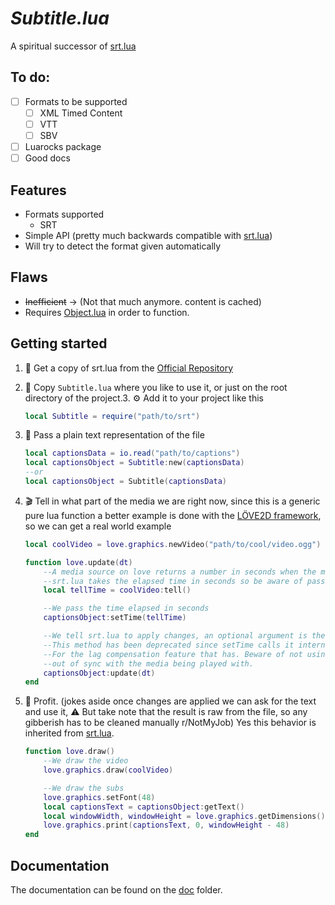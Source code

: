 # *Subtitle.lua*
A spiritual successor of [srt.lua][srt]

## To do:
- [ ] Formats to be supported
	- [ ] XML Timed Content
	- [ ] VTT
	- [ ] SBV
- [ ] Luarocks package
- [ ] Good docs

## Features
- Formats supported
	- SRT
- Simple API (pretty much backwards compatible with [srt.lua][srt])
- Will try to detect the format given automatically

## Flaws
- ~~Inefficient~~ → (Not that much anymore. content is cached)
- Requires [Object.lua][obj] in order to function.

## Getting started
1. 📡 Get a copy of srt.lua from the [Official Repository][sub]
2. 💾 Copy `Subtitle.lua` where you like to use it, or just on the root directory of the project.3. ⚙ Add it to your project like this
	```lua
	local Subtitle = require("path/to/srt")
	```
4. 📃 Pass a plain text representation of the file
	```lua
	local captionsData = io.read("path/to/captions")
	local captionsObject = Subtitle:new(captionsData)
	--or
	local captionsObject = Subtitle(captionsData)
	```
5. 🎬 Tell in what part of the media we are right now, since this is a generic pure lua function a better example is done with the [LÖVE2D framework][l2d], so we can get a real world example
	```lua
	local coolVideo = love.graphics.newVideo("path/to/cool/video.ogg")

	function love.update(dt)
		--A media source on love returns a number in seconds when the method :tell() is called
		--srt.lua takes the elapsed time in seconds so be aware of passing seconds as an integer
		local tellTime = coolVideo:tell()

		--We pass the time elapsed in seconds
		captionsObject:setTime(tellTime)

		--We tell srt.lua to apply changes, an optional argument is the delta so we account the lag
		--This method has been deprecated since setTime calls it internally but has not been removed
		--For the lag compensation feature that has. Beware of not using it alone since you could get
		--out of sync with the media being played with.
		captionsObject:update(dt)
	end
	```

6. 💎 Profit.
	(jokes aside once changes are applied we can ask for the text and use it,
	⚠ But take note that the result is raw from the file,
	so any gibberish has to be cleaned manually r/NotMyJob)
	Yes this behavior is inherited from [srt.lua][srt].
	```lua
	function love.draw()
		--We draw the video
		love.graphics.draw(coolVideo)

		--We draw the subs
		love.graphics.setFont(48)
		local captionsText = captionsObject:getText()
		local windowWidth, windowHeight = love.graphics.getDimensions()
		love.graphics.print(captionsText, 0, windowHeight - 48)
	end

	```

## Documentation
The documentation can be found on the [doc][doc] folder.


<!--Links-->
[srt]: https://github.com/alejandro-alzate/srt-lua
[sub]: https://github.com/alejandro-alzate/Subltitle.lua
[obj]: https://github.com/alejandro-alzate/Object.lua
[l2d]: https://love2d.org/

[doc]: https://github.com/alejandro-alzate/Subtitle.lua/tree/main/doc